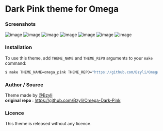 # Dark Pink theme for Omega

### Screenshots
![image](screenshots/home1.png)
![image](screenshots/home2.png)
![image](screenshots/calculation.png)
![image](screenshots/graph.png)
![image](screenshots/python.png)
![image](screenshots/atomic.png)
![image](screenchots/settings.png)

### Installation
To use this theme, add `THEME_NAME` and `THEME_REPO` arguments to your `make` command:
```bash
$ make THEME_NAME=omega_pink THEME_REPO="https://github.com/Bzyli/Omega-Dark-Pink"
```

### Author / Source
Theme made by [@Bzyli](https://github.com/Bzyli)
<br>
**original repo** : https://github.com/Bzyli/Omega-Dark-Pink

### Licence
This theme is released without any licence.
